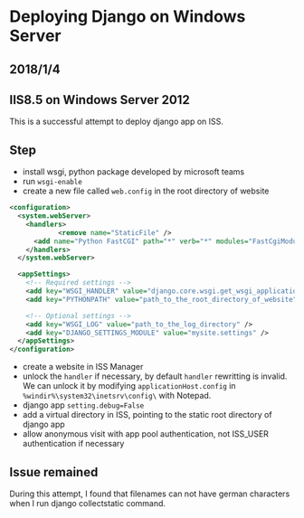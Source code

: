 # Deploying Django on Windows Server

## 2018/1/4

## IIS8.5 on Windows Server 2012
This is a successful attempt to deploy django app on ISS.

## Step

* install wsgi, python package developed by microsoft teams
* run `wsgi-enable`
* create a new file called `web.config` in the root directory of website

```XML
<configuration>
  <system.webServer>
    <handlers>
            <remove name="StaticFile" />
      <add name="Python FastCGI" path="*" verb="*" modules="FastCgiModule" scriptProcessor="path_to_your_python_directory\python.exe|path_to_the_wfastcgi_python_directory\wfastcgi.py" resourceType="Unspecified" requireAccess="Script" />
    </handlers>
  </system.webServer>

  <appSettings>
    <!-- Required settings -->
    <add key="WSGI_HANDLER" value="django.core.wsgi.get_wsgi_application()" />
    <add key="PYTHONPATH" value="path_to_the_root_directory_of_website" />

    <!-- Optional settings -->
    <add key="WSGI_LOG" value="path_to_the_log_directory" />
    <add key="DJANGO_SETTINGS_MODULE" value="mysite.settings" />    
  </appSettings>
</configuration>
```

* create a website in ISS Manager
* unlock the `handler` if necessary, by default `handler` rewritting is invalid. We can unlock it by modifying
`applicationHost.config` in `%windir%\system32\inetsrv\config\` with Notepad.   
* django app `setting.debug=False`
* add a virtual directory in ISS, pointing to the static root directory of django app
* allow anonymous visit with app pool authentication, not ISS_USER authentication if necessary


## Issue remained
During this attempt, I found that
filenames can not have german characters when I run django collectstatic command.
